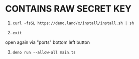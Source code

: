 # CONTAINS RAW SECRET KEY

1. `curl -fsSL https://deno.land/x/install/install.sh | sh`

2. `exit`

open again via "ports" bottom left button

3. `deno run --allow-all main.ts`
